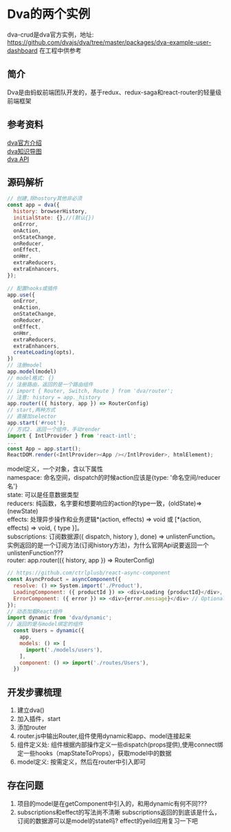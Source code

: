 # Dva的两个实例
dva-crud是dva官方实例，地址: https://github.com/dvajs/dva/tree/master/packages/dva-example-user-dashboard 
在工程中供参考
## 简介  
Dva是由蚂蚁前端团队开发的，基于redux、redux-saga和react-router的轻量级前端框架    
  
## 参考资料  
[dva官方介绍](https://github.com/dvajs/dva/blob/master/README_zh-CN.md)    
[dva知识导图](https://github.com/dvajs/dva-knowledgemap)    
[dva API](https://github.com/dvajs/dva/blob/master/docs/API_zh-CN.md)  
  
## 源码解析  
```javascript  
// 创建,除hostory其他非必须  
const app = dva({  
  history: browserHistory,  
  initialState: {},//(默认{})  
  onError,  
  onAction,  
  onStateChange,  
  onReducer,  
  onEffect,  
  onHmr,  
  extraReducers,  
  extraEnhancers,  
});  
  
// 配置hooks或插件  
app.use({  
  onError,  
  onAction,  
  onStateChange,  
  onReducer,  
  onEffect,  
  onHmr,  
  extraReducers,  
  extraEnhancers,  
  createLoading(opts),  
})  
// 注册model  
app.model(model)  
// model格式: {}  
// 注册路由，返回的是一个路由组件  
// import { Router, Switch, Route } from 'dva/router';  
// 注意: history = app._history  
app.router(({ history, app }) => RouterConfig)  
// start,两种方式  
// 直接加selector  
app.start('#root');  
// 方式2. 返回一个组件，手动render  
import { IntlProvider } from 'react-intl';  
...  
const App = app.start();  
ReactDOM.render(<IntlProvider><App /></IntlProvider>, htmlElement);  
```  
  
model定义，一个对象，含以下属性  
  namespace: 命名空间，dispatch的时候action应该是{type: '命名空间/reducer名'}  
  state: 可以是任意数据类型  
  reducers: 纯函数，名字要和想要响应的action的type一致，(oldState)=>(newState)  
  effects: 处理异步操作和业务逻辑*(action, effects) => void 或 [*(action, effects) => void, { type }]。  
  subscriptions: 订阅数据源({ dispatch, history }, done) => unlistenFunction。实例返回的是一个订阅方法(订阅history方法)，为什么官网Api说要返回一个unlistenFunction???  
  router: app.router(({ history, app }) => RouterConfig)  
  
```javascript  
// https://github.com/ctrlplusb/react-async-component  
const AsyncProduct = asyncComponent({  
  resolve: () => System.import('./Product'),  
  LoadingComponent: ({ productId }) => <div>Loading {productId}</div>, // Optional  
  ErrorComponent: ({ error }) => <div>{error.message}</div> // Optional  
});  
// 动态加载React组件  
import dynamic from 'dva/dynamic';  
// 返回的是与model绑定的组件  
  const Users = dynamic({  
    app,  
    models: () => [  
      import('./models/users'),  
    ],  
    component: () => import('./routes/Users'),  
  })  
```  
  
## 开发步骤梳理  
1. 建立dva()  
2. 加入插件，start
3. 添加router  
4. router.js中输出Router,组件使用dynamic和app、model连接起来  
5. 组件定义处: 组件根据内部操作定义一些dispatch(props提供),使用connect绑定一些hooks（mapStateToProps），获取model中的数据  
6. model定义: 按需定义，然后在router中引入即可

## 存在问题
1. 项目的model是在getComponent中引入的，和用dynamic有何不同???
2. subscriptions和effect的写法尚不清晰
  subscriptions返回的到底该是什么，订阅的数据源可以是model的state吗?
  effect的yeild应用复习一下吧